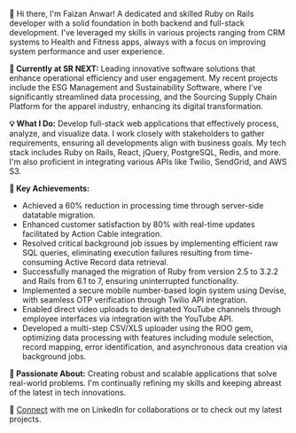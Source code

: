 👋 Hi there, I'm Faizan Anwar! A dedicated and skilled Ruby on Rails developer with a solid foundation in both backend and full-stack development. I've leveraged my skills in various projects ranging from CRM systems to Health and Fitness apps, always with a focus on improving system performance and user experience.

**🚀 Currently at SR NEXT:** Leading innovative software solutions that enhance operational efficiency and user engagement. My recent projects include the ESG Management and Sustainability Software, where I've significantly streamlined data processing, and the Sourcing Supply Chain Platform for the apparel industry, enhancing its digital transformation.

**💡 What I Do:** Develop full-stack web applications that effectively process, analyze, and visualize data. I work closely with stakeholders to gather requirements, ensuring all developments align with business goals. My tech stack includes Ruby on Rails, React, jQuery, PostgreSQL, Redis, and more. I'm also proficient in integrating various APIs like Twilio, SendGrid, and AWS S3.

**🎯 Key Achievements:**

- Achieved a 60% reduction in processing time through server-side datatable migration.
- Enhanced customer satisfaction by 80% with real-time updates facilitated by Action Cable integration.
- Resolved critical background job issues by implementing efficient raw SQL queries, eliminating execution failures resulting from time-consuming Active Record data retrieval.
- Successfully managed the migration of Ruby from version 2.5 to 3.2.2 and Rails from 6.1 to 7, ensuring uninterrupted functionality.
- Implemented a secure mobile number-based login system using Devise, with seamless OTP verification through Twilio API integration.
- Enabled direct video uploads to designated YouTube channels through employee interfaces via integration with the YouTube API.
- Developed a multi-step CSV/XLS uploader using the ROO gem, optimizing data processing with features including module selection, record mapping, error identification, and asynchronous data creation via background jobs.

**🌱 Passionate About:** Creating robust and scalable applications that solve real-world problems. I'm continually refining my skills and keeping abreast of the latest in tech innovations.

🔗  [Connect](https://www.linkedin.com/in/thefaizananwar/) with me on LinkedIn for collaborations or to check out my latest projects.
